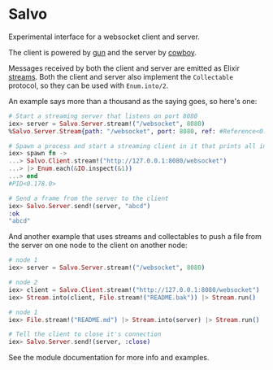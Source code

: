 # Salvo

Experimental interface for a websocket client and server.

The client is powered by [gun](https://github.com/ninenines/gun) and
the server by [cowboy](https://github.com/ninenines/cowboy).

Messages received by both the client and server are emitted as Elixir [streams](https://hexdocs.pm/elixir/Stream.html).
Both the client and server also implement the `Collectable` protocol, so they can be used with `Enum.into/2`.

An example says more than a thousand as the saying goes, so here's one:

```elixir
# Start a streaming server that listens on port 8080
iex> server = Salvo.Server.stream!("/websocket", 8080)
%Salvo.Server.Stream{path: "/websocket", port: 8080, ref: #Reference<0.0.1.789>}

# Spawn a process and start a streaming client in it that prints all incoming frames to the console.
iex> spawn fn ->
...> Salvo.Client.stream!("http://127.0.0.1:8080/websocket")
...> |> Enum.each(&IO.inspect(&1))
...> end
#PID<0.178.0>

# Send a frame from the server to the client
iex> Salvo.Server.send!(server, "abcd")
:ok
"abcd"
```
And another example that uses streams and collectables to push a file from the server on one node to the client on another node:

```elixir
# node 1
iex> server = Salvo.Server.stream!("/websocket", 8080)

# node 2
iex> client = Salvo.Client.stream!("http://127.0.0.1:8080/websocket")
iex> Stream.into(client, File.stream!("README.bak")) |> Stream.run()

# node 1
iex> File.stream!("README.md") |> Stream.into(server) |> Stream.run()

# Tell the client to close it's connection
iex> Salvo.Server.send!(server, :close)
```

See the module documentation for more info and examples.

